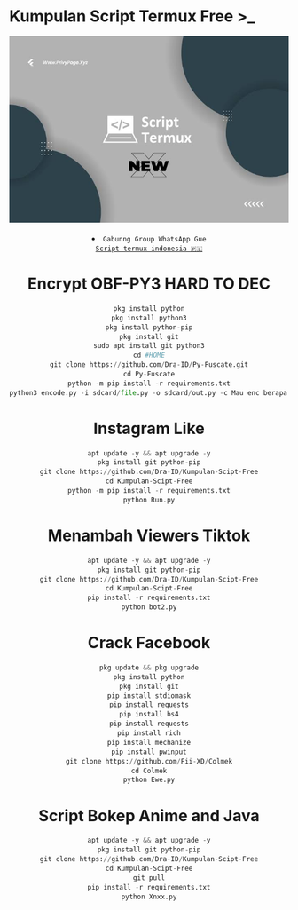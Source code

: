 # Kumpulan Script Termux Free >_
<div align="center">
  <img src="Data/images.png">
  <br>
  <br>

<li><code>Gabunng Group WhatsApp Gue
<a href="https://chat.whatsapp.com/EVeKyWLk3OHEHOPQdIWNHe">Script termux indonesia 🇵🇱</a></code></li> 

# Encrypt OBF-PY3 HARD TO DEC
```python
pkg install python
pkg install python3
pkg install python-pip
pkg install git
sudo apt install git python3
cd #HOME
git clone https://github.com/Dra-ID/Py-Fuscate.git
cd Py-Fuscate
python -m pip install -r requirements.txt
python3 encode.py -i sdcard/file.py -o sdcard/out.py -c Mau enc berapa lu minimum 100 sampai 500
```
# Instagram Like
```python
apt update -y && apt upgrade -y
pkg install git python-pip
git clone https://github.com/Dra-ID/Kumpulan-Scipt-Free
cd Kumpulan-Scipt-Free
python -m pip install -r requirements.txt
python Run.py
```
# Menambah Viewers Tiktok
```python
apt update -y && apt upgrade -y
pkg install git python-pip
git clone https://github.com/Dra-ID/Kumpulan-Scipt-Free
cd Kumpulan-Scipt-Free
pip install -r requirements.txt
python bot2.py
```

# Crack Facebook
```python
pkg update && pkg upgrade
pkg install python
pkg install git
pip install stdiomask
pip install requests
pip install bs4
pip install requests
pip install rich
pip install mechanize
pip install pwinput
git clone https://github.com/Fii-XD/Colmek
cd Colmek
python Ewe.py
```
# Script Bokep Anime and Java
```python
apt update -y && apt upgrade -y
pkg install git python-pip
git clone https://github.com/Dra-ID/Kumpulan-Scipt-Free
cd Kumpulan-Scipt-Free
git pull
pip install -r requirements.txt
python Xnxx.py
